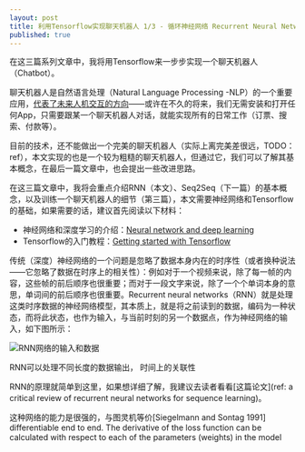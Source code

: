 ```yaml
---
layout: post
title: 利用Tensorflow实现聊天机器人 1/3 - 循环神经网络 Recurrent Neural Network
published: true
---
```


在这三篇系列文章中，我将用Tensorflow来一步步实现一个聊天机器人（Chatbot）。

聊天机器人是自然语言处理（Natural Language Processing -NLP）的一个重要应用，[代表了未来人机交互的方向](https://www.inc.com/ben-parr/7-reasons-why-everyone-in-tech-is-obsessed-with-chatbots.html)——或许在不久的将来，我们无需安装和打开任何App，只需要跟某一个聊天机器人对话，就能实现所有的日常工作（订票、搜索、付款等）。

目前的技术，还不能做出一个完美的聊天机器人（实际上离完美差很远，TODO：ref），本文实现的也是一个较为粗糙的聊天机器人，但通过它，我们可以了解其基本概念，在最后一篇文章中，也会提出一些改进思路。

在这三篇文章中，我将会重点介绍RNN（本文）、Seq2Seq（下一篇）的基本概念，以及训练一个聊天机器人的细节（第三篇），本文需要神经网络和Tensorflow的基础，如果需要的话，建议首先阅读以下材料：
* 神经网络和深度学习的介绍：[Neural network and deep learning](http://neuralnetworksanddeeplearning.com/chap1.html)
* Tensorflow的入门教程：[Getting started with Tensorflow](https://www.tensorflow.org/get_started/)

传统（深度）神经网络的一个问题是忽略了数据本身内在的时序性（或者换种说法——它忽略了数据在时序上的相关性）：例如对于一个视频来说，除了每一帧的内容，这些帧的前后顺序也很重要；而对于一段文字来说，除了一个个单词本身的意思，单词间的前后顺序也很重要。Recurrent neural networks（RNN）就是处理这类时序数据的神经网络模型，其本质上，就是将之前读到的数据，编码为一种状态，而将此状态，也作为输入，与当前时刻的另一个数据点，作为神经网络的输入，如下图所示：

![RNN网络的输入和数据]({{"/assets/RNN.png"|xxx.xxx}})

RNN可以处理不同长度的数据输出，
时间上的关联性

RNN的原理就简单到这里，如果想详细了解，我建议去读者看看[这篇论文](ref: a critical review of recurrent neural networks for sequence learning)。


这种网络的能力是很强的，与图灵机等价[Siegelmann and Sontag 1991]
differentiable end to end. The derivative of the loss function can be calculated with respect to each of the parameters (weights) in the model
